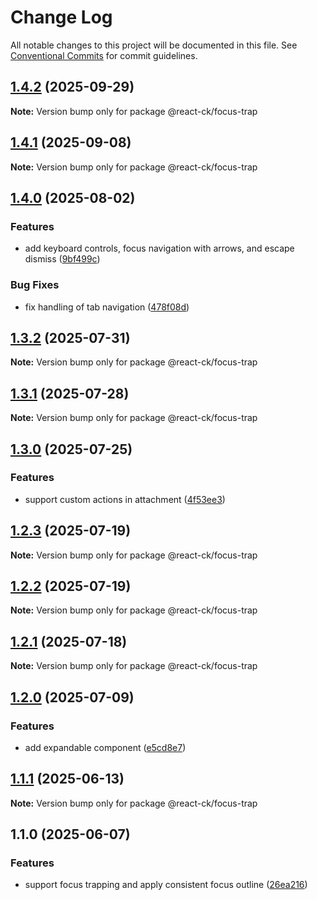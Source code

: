 # Change Log

All notable changes to this project will be documented in this file.
See [Conventional Commits](https://conventionalcommits.org) for commit guidelines.

## [1.4.2](https://github.com/abelflopes/react-ck/compare/@react-ck/focus-trap@1.4.1...@react-ck/focus-trap@1.4.2) (2025-09-29)

**Note:** Version bump only for package @react-ck/focus-trap





## [1.4.1](https://github.com/abelflopes/react-ck/compare/@react-ck/focus-trap@1.4.0...@react-ck/focus-trap@1.4.1) (2025-09-08)

**Note:** Version bump only for package @react-ck/focus-trap





## [1.4.0](https://github.com/abelflopes/react-ck/compare/@react-ck/focus-trap@1.3.2...@react-ck/focus-trap@1.4.0) (2025-08-02)


### Features

* add keyboard controls, focus navigation with arrows, and escape dismiss ([9bf499c](https://github.com/abelflopes/react-ck/commit/9bf499c86cf2a4eb644d76fbe8bc204aacdfe670))


### Bug Fixes

* fix handling of tab navigation ([478f08d](https://github.com/abelflopes/react-ck/commit/478f08d2729e29acced3cbb47140c58de9a36646))



## [1.3.2](https://github.com/abelflopes/react-ck/compare/@react-ck/focus-trap@1.3.1...@react-ck/focus-trap@1.3.2) (2025-07-31)

**Note:** Version bump only for package @react-ck/focus-trap





## [1.3.1](https://github.com/abelflopes/react-ck/compare/@react-ck/focus-trap@1.3.0...@react-ck/focus-trap@1.3.1) (2025-07-28)

**Note:** Version bump only for package @react-ck/focus-trap





## [1.3.0](https://github.com/abelflopes/react-ck/compare/@react-ck/focus-trap@1.2.3...@react-ck/focus-trap@1.3.0) (2025-07-25)


### Features

* support custom actions in attachment ([4f53ee3](https://github.com/abelflopes/react-ck/commit/4f53ee38e1d1b4dc3aaf8f6ca710e780d36dbf77))



## [1.2.3](https://github.com/abelflopes/react-ck/compare/@react-ck/focus-trap@1.2.2...@react-ck/focus-trap@1.2.3) (2025-07-19)

**Note:** Version bump only for package @react-ck/focus-trap





## [1.2.2](https://github.com/abelflopes/react-ck/compare/@react-ck/focus-trap@1.2.1...@react-ck/focus-trap@1.2.2) (2025-07-19)

**Note:** Version bump only for package @react-ck/focus-trap





## [1.2.1](https://github.com/abelflopes/react-ck/compare/@react-ck/focus-trap@1.2.0...@react-ck/focus-trap@1.2.1) (2025-07-18)

**Note:** Version bump only for package @react-ck/focus-trap





## [1.2.0](https://github.com/abelflopes/react-ck/compare/@react-ck/focus-trap@1.1.1...@react-ck/focus-trap@1.2.0) (2025-07-09)


### Features

* add expandable component ([e5cd8e7](https://github.com/abelflopes/react-ck/commit/e5cd8e7c3362eb80bf798ffa83757b35d9b43df2))



## [1.1.1](https://github.com/abelflopes/react-ck/compare/@react-ck/focus-trap@1.1.0...@react-ck/focus-trap@1.1.1) (2025-06-13)

**Note:** Version bump only for package @react-ck/focus-trap





## 1.1.0 (2025-06-07)


### Features

* support focus trapping and apply consistent focus outline ([26ea216](https://github.com/abelflopes/react-ck/commit/26ea2167102a4d1c89f9bd937dc44949ef2a8b0e))
